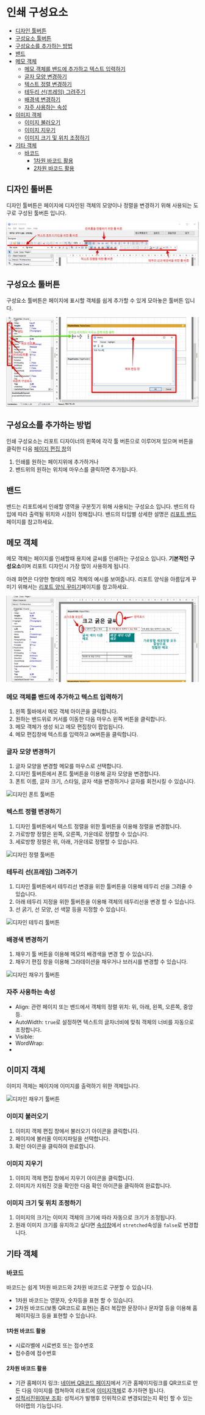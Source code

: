 # 인쇄 구성요소

<!-- TOC depthFrom:2 depthTo:6 withLinks:1 updateOnSave:1 orderedList:0 -->

- [디자인 툴버튼](#디자인-툴버튼)
- [구성요소 툴버튼](#구성요소-툴버튼)
- [구성요소를 추가하는 방법](#구성요소를-추가하는-방법)
- [밴드](#밴드)
- [메모 객체](#메모-객체)
	- [메모 객체를 밴드에 추가하고 텍스트 입력하기](#메모-객체를-밴드에-추가하고-텍스트-입력하기)
	- [글자 모양 변경하기](#글자-모양-변경하기)
	- [텍스트 정렬 변경하기](#텍스트-정렬-변경하기)
	- [테두리 선(프레임) 그려주기](#테두리-선프레임-그려주기)
	- [배경색 변경하기](#배경색-변경하기)
	- [자주 사용하는 속성](#자주-사용하는-속성)
- [이미지 객체](#이미지-객체)
	- [이미지 불러오기](#이미지-불러오기)
	- [이미지 지우기](#이미지-지우기)
	- [이미지 크기 및 위치 조정하기](#이미지-크기-및-위치-조정하기)
- [기타 객체](#기타-객체)
	- [바코드](#바코드)
		- [1차원 바코드 활용](#1차원-바코드-활용)
		- [2차원 바코드 활용](#2차원-바코드-활용)

<!-- /TOC -->

## 디자인 툴버튼

디자인 툴버튼은 페이지에 디자인된 객체의 모양이나 정렬을 변경하기 위해 사용되는 도구로 구성된 툴버튼 입니다.

![인쇄 디자인 툴버튼](/assets/reports/리포트디자이너_인쇄디자인툴버튼.png)

## 구성요소 툴버튼

구성요소 툴버튼은 페이지에 표시할 객체를 쉽게 추가할 수 있게 모아놓은 툴버튼 입니다.

![인쇄 구성요소 툴버튼](/assets/reports/리포트디자이너_인쇄구성요소툴버튼.png)

## 구성요소를 추가하는 방법

인쇄 구성요소는 리포트 디자이너의 왼쪽에 각각 툴 버튼으로 이루어져 있으며
버튼을 클릭한 다음 [페이지 편집 창](101리포트디자이너화면.md/#페이지-편집-창)의
1. 인쇄를 원하는 페이지위에 추가하거나
2. 밴드위의 원하는 위치에 마우스를 클릭하면 추가됩니다.

## 밴드

밴드는 리포트에서 인쇄할 영역을 구분짓기 위해 사용되는 구성요소 입니다.
밴드의 타입에 따라 출력될 위치와 시점이 정해집니다.
밴드의 타입별 상세한 설명은 [리포트 밴드](104리포트밴드.md)페이지를 참고하세요.

## 메모 객체

메모 객체는 페이지를 인쇄할때 용지에 글씨를 인쇄하는 구성요소 입니다.
**기본적인 구성요소**이며 리포트 디자인시 가장 많이 사용하게 됩니다.

아래 화면은 다양한 형태의 메모 객체의 예시를 보여줍니다.
리포트 양식을 아름답게 꾸미기 위해서는 [리포트 양식 꾸미기](105리포트양식꾸미기.md)페이지를 참고하세요.

![메모 객체 예시](/assets/reports/리포트디자이너_메모컨트롤예시.png)

### 메모 객체를 밴드에 추가하고 텍스트 입력하기
1. 왼쪽 툴바에서 메모 객체 아이콘을 클릭합니다.
1. 원하는 밴드위로 커서를 이동한 다음 마우스 왼쪽 버튼을 클릭합니다.
1. 메모 객체가 생성 되고 메모 편집창이 팝업됩니다.
1. 메모 편집창에 텍스트를 입력하고 `OK`버튼을 클릭합니다.

### 글자 모양 변경하기
1. 글자 모양을 변경할 메모를 마우스로 선택합니다.
1. 디자인 툴버튼에서 폰트 툴버튼을 이용해 글자 모양을 변경합니다.
1. 폰트 이름, 글자 크기, 스타일, 글자 색을 변경하거나 글자를 회전시킬 수 있습니다.

![디자인 폰트 툴버튼](/assets/reports/리포트디자이너_폰트툴버튼.png)

### 텍스트 정렬 변경하기
1. 디자인 툴버튼에서 텍스트 정렬을 위한 툴버튼을 이용해 정렬을 변경합니다.
1. 가로방향 정렬은 왼쪽, 오른쪽, 가운데로 정렬할 수 있습니다.
1. 세로방향 정렬은 위, 아래, 가운데로 정렬할 수 있습니다.

![디자인 정렬 툴버튼](/assets/reports/리포트디자이너_정렬툴버튼.png)

### 테두리 선(프레임) 그려주기
1. 디자인 툴버튼에서 테두리선 변경을 위한 툴버튼을 이용해 테두리 선을 그려줄 수 있습니다.
1. 아래 테두리 지정을 위한 툴버튼을 이용해 객체의 테두리선을 변경 할 수 있습니다.
1. 선 굵기, 선 모양, 선 색깔 등을 지정할 수 있습니다.

![디자인 테두리 툴버튼](/assets/reports/리포트디자이너_테두리툴버튼.png)

### 배경색 변경하기
1. 채우기 툴 버튼을 이용해 메모의 배경색을 변경 할 수 있습니다.
1. 채우기 편집 창을 이용해 그라데이션을 채우거나 브러시를 변경할 수 있습니다.

![디자인 채우기 툴버튼](/assets/reports/리포트디자이너_채우기툴버튼.png)

### 자주 사용하는 속성
- Align: 관련 페이지 또는 밴드에서 객체의 정렬 위치: 위, 아래, 왼쪽, 오른쪽, 중앙등.
- AutoWidth: `true`로 설정하면 텍스트의 글자너비에 맞춰 객체의 너비를 자동으로 조정합니다.
- Visible:
- WordWrap:
-

## 이미지 객체

이미지 객체는 페이지에 이미지를 출력하기 위한 객체입니다.

![디자인 채우기 툴버튼](/assets/reports/리포트디자이너_이미지컨트롤.png)

### 이미지 불러오기
1. 이미지 객체 편집 창에서 불러오기 아이콘을 클릭합니다.
1. 페이지에 불러올 이미지파일을 선택합니다.
1. 확인 아이콘을 클릭하여 완료합니다.

### 이미지 지우기
1. 이미지 객체 편집 창에서 지우기 아이콘을 클릭합니다.
1. 이미지가 지워진 것을 확인한 다음 확인 아이콘을 클릭하여 완료합니다.

### 이미지 크기 및 위치 조정하기
1. 이미지의 크기는 이미지 객체의 크기에 따라 자동으로 크기가 조정됩니다.
2. 원래 이미지 크기를 유지하고 싶다면 [속성창](101리포트디자이너화면.md/#속성창)에서 `stretched`속성을 `false`로 변경합니다.

## 기타 객체

### 바코드
바코드는 쉽게 1차원 바코드와 2차원 바코드로 구분할 수 있습니다.
- 1차원 바코드는 영문자, 숫자등을 표현 할 수 있습니다.
- 2차원 바코드(보통 QR코드로 표현)는 좀더 복잡한 문장이나 문자열 등을 이용해 홈페이지링크 등을 표현할 수 있습니다.

#### 1차원 바코드 활용
- 시료라벨에 시료번호 또는 접수번호
- 접수증에 접수번호

#### 2차원 바코드 활용
- 기관 홈페이지 링크: [네이버 QR코드 페이지](http://qr.naver.com/)에서 기관 홈페이지링크를 QR코드로 만든 다음 이미지를 캡쳐하여 리포트에 [이미지객체](#이미지-객체)로 추가하면 됩니다.
- [성적서진위여부 조회](/리포트양식만들기/300성적서양식만들기/399A성적서진위여부조회): 성적서가 발행후 인위적으로 변경되었는지 확인 할 수 있는 아이랩의 기능입니다.
